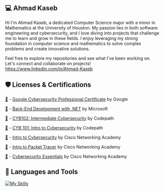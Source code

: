 💻 Ahmad Kaseb
-
Hi I'm Ahmad Kaseb, a dedicated Computer Science major with a minor in Mathematics at the University of Houston. My passion lies in both software engineering and cybersecurity, and I love diving into projects that challenge me to learn and grow in these fields. I enjoy leveraging my strong foundation in computer science and mathematics to solve complex problems and create innovative solutions.

Feel free to explore my repositories and see what I've been working on. Let's connect and collaborate on projects! https://www.linkedin.com/in/Ahmad-Kaseb

🛡️ Licenses & Certifications
-
[🏅](https://drive.google.com/file/d/1TfcGTGlqpxdwNo5Y46rYXOqB6nNvD7SJ/view?usp=sharing) - [Google Cybersecurity Professional Certificate](https://www.coursera.org/professional-certificates/google-cybersecurity/paidmedia?utm_medium=sem&utm_source=gg&utm_campaign=b2c_namer_google-cybersecurity_google_ftcof_professional-certificates_px_dr_bau_gg_sem_pr-bd_us_en_m_hyb_23-05_x&campaignid=20086358053&adgroupid=147458924814&device=c&keyword=google%20cybersecurity%20certification&matchtype=b&network=g&devicemodel=&creativeid=687394385759&assetgroupid=&targetid=kwd-1173197315406&extensionid=&placement=&gad_source=1&gad_campaignid=20086358053&gbraid=0AAAAADdKX6ZNOuGoS-6MloqjVBqjPW-Iz&gclid=Cj0KCQjwxo_CBhDbARIsADWpDH4TYwFEWBCKx3faQSix9bjytMav4iSjCyC2d10YoAcC0NBwU5Y7uqoaAkd9EALw_wcB) by Google

[🏅](https://drive.google.com/file/d/18CGzP2RuUlT0niMpsr-8AWZsy9ygj6ds/view?usp=sharing) - [Back-End Development with .NET](https://www.coursera.org/learn/back-end-development-with-dotnet?specialization=microsoft-back-end-developer) by Microsoft

[🏅](https://drive.google.com/file/d/1EbMSnvLs7fka5z-W89G_AacFas9xJO1-/view?usp=sharing) - [CYB102: Intermediate Cybersecurity](https://www.codepath.org/courses/cybersecurity) by Codepath

[🏅](https://drive.google.com/file/d/1yHovY8j8wXrrVF71HLgKmUt4FfgiASJp/view?usp=sharing) - [CYB 101: Intro to Cybersecurity](https://www.codepath.org/courses/cybersecurity) by Codepath

[🏅](https://www.credly.com/badges/dc61a826-cc92-45d5-a97b-2850ad8878d7/public_url) - [Intro to Cybersecurity](https://www.netacad.com/courses/cybersecurity/introduction-cybersecurity) by Cisco Networking Academy

[🏅](https://www.credly.com/earner/earned/badge/7ec143ba-e5c9-4d0d-91b6-40966aa776ac) - [Intro to Packet Tracer](https://www.netacad.com/courses/packet-tracer) by Cisco Networking Academy

[🏅](https://www.credly.com/badges/603bc7eb-7644-48de-9e85-b8a3d4995764) - [Cybersecurity Essentials](https://www.netacad.com/courses/cybersecurity-essentials) by Cisco Networking Academy

🎒 Languages and Tools
--
[![My Skills](https://skillicons.dev/icons?i=cpp,py,cs,java,vscode,linux,github)](https://skillicons.dev)
